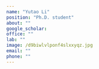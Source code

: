 ```yaml
---
name: "Yutao Li"
position: "Ph.D. student"
about: ""
google_scholar: 
office: ""
lab: ""
image: /d9biwlvlponf4slxxyqz.jpg
email: ""
phone: ""
---
```

